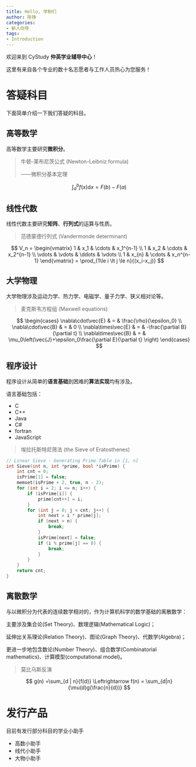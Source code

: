 ```yaml
---
title: Hello, 学粉们
author: 陈铮
categories:
- 新人向导
tags: 
- Introduction
---
```


欢迎来到 CyStudy **仲英学业辅导中心**！

这里有来自各个专业的数十名志愿者与工作人员热心为您服务！

<!--more-->

# 答疑科目

下面简单介绍一下我们答疑的科目。

## 高等数学

高等数学主要研究**微积分**。

> 牛顿-莱布尼茨公式 (Newton-Leibniz formula)
>
> ——微积分基本定理

$$
\int_a^b f(x)  \mathrm{d}x = F(b) - F(a)
$$
## 线性代数

线性代数主要研究**矩阵**、**行列式**的运算与性质。

> 范德蒙德行列式 (Vandermonde determinant)

$$
V_n = 
\begin{vmatrix}
1 & x_1 & \cdots & x_1^{n-1} \\
1 & x_2 & \cdots & x_2^{n-1} \\
\vdots & \vdots & \ddots & \vdots \\
1 & x_{n} & \cdots & x_n^{n-1}
\end{vmatrix} = \prod_{1\le i \lt j \le n}{(x_i-x_j)}
$$

## 大学物理

大学物理涉及运动力学、热力学、电磁学、量子力学、狭义相对论等。

> 麦克斯韦方程组 (Maxwell equations)

$$
\begin{cases}
\nabla\cdot\vec{E} & = & \frac{\rho}{\epsilon_0} \\
\nabla\cdot\vec{B} & = & 0 \\
\nabla\times\vec{E} & = & -\frac{\partial B}{\partial t} \\
\nabla\times\vec{B} & = & \mu_0\left(\vec{J}+\epsilon_0\frac{\partial E}{\partial t} \right)
\end{cases}
$$

## 程序设计

程序设计从简单的**语言基础**到困难的**算法实现**均有涉及。

语言基础包括：

+ C
+ C++
+ Java
+ C#
+ fortran
+ JavaScript

> 埃拉托斯特尼筛法 (the Sieve of Eratosthenes)
>

```cpp
// Linear Sieve - Generating Prime Table in [1, n]
int Sieve(int n, int *prime, bool *isPrime) {
    int cnt = 0;
    isPrime[1] = false;
    memset(isPrime + 2, true, n - 2);
    for (int i = 2; i <= n; i++) {
        if (isPrime[i]) {
            prime[cnt++] = i;
        }
        for (int j = 0; j < cnt; j++) {
            int next = i * prime[j];
            if (next > n) {
                break;
            }
            isPrime[next] = false;
            if (i % prime[j] == 0) {
                break;
            }
        }
    }
    return cnt;
}
```

## 离散数学

与以微积分为代表的连续数学相对的，作为计算机科学的数学基础的离散数学：

主要涉及集合论(Set Theory)、数理逻辑(Mathematical Logic)；

延伸出关系理论(Relation Theory)、图论(Graph Theory)、代数学(Algebra)；

更进一步地包含数论(Number Theory)、组合数学(Combinatorial mathematics)、计算模型(computational model)。

> 莫比乌斯反演

$$
g(n) =\sum_{d | n}{f(d)} \Leftrightarrow f(n) = \sum_{d|n}{\mu(d)g(\frac{n}{d})}
$$

# 发行产品

目前有发行部分科目的学业小助手

+ 高数小助手
+ 线代小助手
+ 大物小助手

